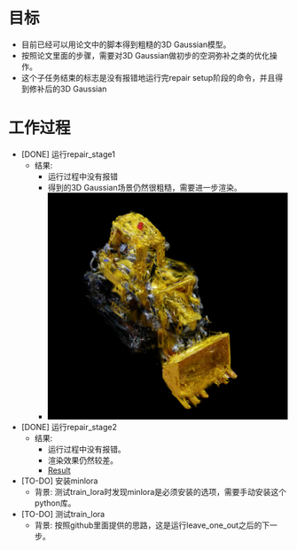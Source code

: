 # 目标
- 目前已经可以用论文中的脚本得到粗糙的3D Gaussian模型。
- 按照论文里面的步骤，需要对3D Gaussian做初步的空洞弥补之类的优化操作。
- 这个子任务结束的标志是没有报错地运行完repair setup阶段的命令，并且得到修补后的3D Gaussian

# 工作过程
- [DONE] 运行repair_stage1
	- 结果: 
		- 运行过程中没有报错
		- 得到的3D Gaussian场景仍然很粗糙，需要进一步渲染。
		- ![Result](img1.png)
- [DONE] 运行repair_stage2
	- 结果: 
		- 运行过程中没有报错。
		- 渲染效果仍然较差。
		- [Result](img2.png)
- [TO-DO] 安装minlora
	- 背景: 测试train_lora时发现minlora是必须安装的选项，需要手动安装这个python库。 
- [TO-DO] 测试train_lora
	- 背景: 按照github里面提供的思路，这是运行leave_one_out之后的下一步。 